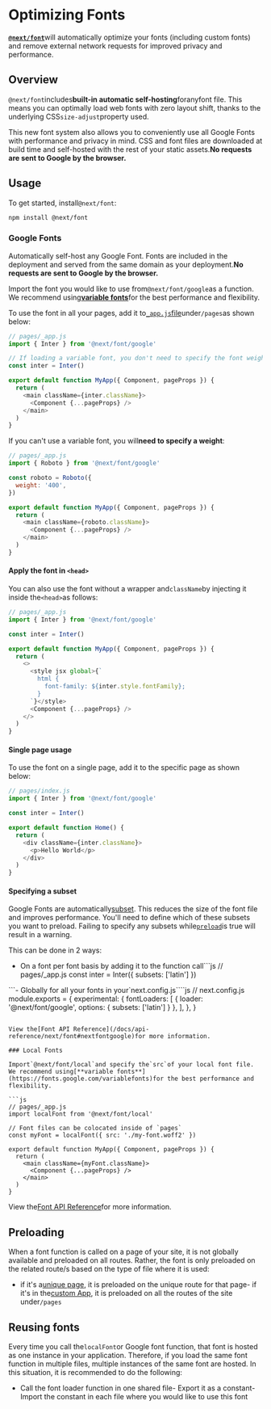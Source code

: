 # Optimizing Fonts

[**`@next/font`**](/docs/guide/api-reference/next/font)will automatically optimize your fonts (including custom fonts) and remove external network requests for improved privacy and performance.

## Overview

`@next/font`includes**built-in automatic self-hosting**foranyfont file. This means you can optimally load web fonts with zero layout shift, thanks to the underlying CSS`size-adjust`property used.

This new font system also allows you to conveniently use all Google Fonts with performance and privacy in mind. CSS and font files are downloaded at build time and self-hosted with the rest of your static assets.**No requests are sent to Google by the browser.**

## Usage

To get started, install`@next/font`:

```bash
npm install @next/font

```

### Google Fonts

Automatically self-host any Google Font. Fonts are included in the deployment and served from the same domain as your deployment.**No requests are sent to Google by the browser.**

Import the font you would like to use from`@next/font/google`as a function. We recommend using[**variable fonts**](https://fonts.google.com/variablefonts)for the best performance and flexibility.

To use the font in all your pages, add it to[`_app.js`file](/docs/guide/advanced-features/custom-app)under`/pages`as shown below:

```js
// pages/_app.js
import { Inter } from '@next/font/google'

// If loading a variable font, you don't need to specify the font weight
const inter = Inter()

export default function MyApp({ Component, pageProps }) {
  return (
    <main className={inter.className}>
      <Component {...pageProps} />
    </main>
  )
}

```

If you can't use a variable font, you will**need to specify a weight**:

```js
// pages/_app.js
import { Roboto } from '@next/font/google'

const roboto = Roboto({
  weight: '400',
})

export default function MyApp({ Component, pageProps }) {
  return (
    <main className={roboto.className}>
      <Component {...pageProps} />
    </main>
  )
}

```

#### Apply the font in `<head>`

You can also use the font without a wrapper and`className`by injecting it inside the`<head>`as follows:

```js
// pages/_app.js
import { Inter } from '@next/font/google'

const inter = Inter()

export default function MyApp({ Component, pageProps }) {
  return (
    <>
      <style jsx global>{`
        html {
          font-family: ${inter.style.fontFamily};
        }
      `}</style>
      <Component {...pageProps} />
    </>
  )
}

```

#### Single page usage

To use the font on a single page, add it to the specific page as shown below:

```js
// pages/index.js
import { Inter } from '@next/font/google'

const inter = Inter()

export default function Home() {
  return (
    <div className={inter.className}>
      <p>Hello World</p>
    </div>
  )
}

```

#### Specifying a subset

Google Fonts are automatically[subset](https://fonts.google.com/knowledge/glossary/subsetting). This reduces the size of the font file and improves performance. You'll need to define which of these subsets you want to preload. Failing to specify any subsets while[`preload`](/docs/guide/api-reference/next/font#preload)is true will result in a warning.

This can be done in 2 ways:

- On a font per font basis by adding it to the function call```js
// pages/_app.js
const inter = Inter({ subsets: ['latin'] })

```- Globally for all your fonts in your`next.config.js````js
// next.config.js
module.exports = {
  experimental: {
    fontLoaders: [
      { loader: '@next/font/google', options: { subsets: ['latin'] } },
    ],
  },
}

```- If both are configured, the subset in the function call is used.

View the[Font API Reference](/docs/api-reference/next/font#nextfontgoogle)for more information.

### Local Fonts

Import`@next/font/local`and specify the`src`of your local font file. We recommend using[**variable fonts**](https://fonts.google.com/variablefonts)for the best performance and flexibility.

```js
// pages/_app.js
import localFont from '@next/font/local'

// Font files can be colocated inside of `pages`
const myFont = localFont({ src: './my-font.woff2' })

export default function MyApp({ Component, pageProps }) {
  return (
    <main className={myFont.className}>
      <Component {...pageProps} />
    </main>
  )
}

```

View the[Font API Reference](/docs/guide/api-reference/next/font#nextfontlocal)for more information.

## Preloading

When a font function is called on a page of your site, it is not globally available and preloaded on all routes. Rather, the font is only preloaded on the related route/s based on the type of file where it is used:

- if it's a[unique page](/docs/guide/basic-features/pages), it is preloaded on the unique route for that page- if it's in the[custom App](/docs/guide/advanced-features/custom-app), it is preloaded on all the routes of the site under`/pages`

## Reusing fonts

Every time you call the`localFont`or Google font function, that font is hosted as one instance in your application. Therefore, if you load the same font function in multiple files, multiple instances of the same font are hosted. In this situation, it is recommended to do the following:

- Call the font loader function in one shared file- Export it as a constant- Import the constant in each file where you would like to use this font




